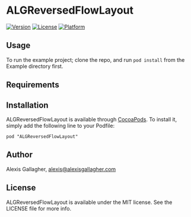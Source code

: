 # ALGReversedFlowLayout

[![Version](https://img.shields.io/cocoapods/v/ALGReversedFlowLayout.svg?style=flat)](http://cocoadocs.org/docsets/ALGReversedFlowLayout)
[![License](https://img.shields.io/cocoapods/l/ALGReversedFlowLayout.svg?style=flat)](http://cocoadocs.org/docsets/ALGReversedFlowLayout)
[![Platform](https://img.shields.io/cocoapods/p/ALGReversedFlowLayout.svg?style=flat)](http://cocoadocs.org/docsets/ALGReversedFlowLayout)

## Usage

To run the example project; clone the repo, and run `pod install` from the Example directory first.

## Requirements

## Installation

ALGReversedFlowLayout is available through [CocoaPods](http://cocoapods.org). To install
it, simply add the following line to your Podfile:

    pod "ALGReversedFlowLayout"

## Author

Alexis Gallagher, alexis@alexisgallagher.com

## License

ALGReversedFlowLayout is available under the MIT license. See the LICENSE file for more info.

